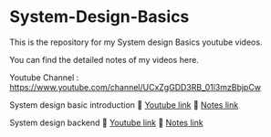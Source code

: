 # System-Design-Basics

This is the repository for my System design Basics youtube videos.

You can find the detailed notes of my videos here.

Youtube Channel : https://www.youtube.com/channel/UCxZgGDD3RB_01l3mzBbjpCw

System design basic introduction
📼 [Youtube link](https://youtu.be/enaXFZS79bA)
📝 [Notes link](https://github.com/sahilverma0696/System-Design-Basics/tree/main/System%20design%20basics%20introduction)


System design backend
📼 [Youtube link](https://youtu.be/k4dotTFGOw0)
📝 [Notes link](https://github.com/sahilverma0696/System-Design-Basics/tree/main/System%20design%20-%20Backend)